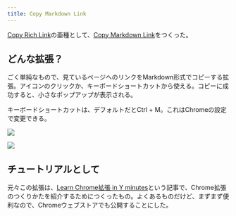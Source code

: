 ```yaml
---
title: Copy Markdown Link
---
```

[Copy Rich Link](https://chrome.google.com/webstore/detail/copy-rich-link/hikiamlgpdcabppakpmemaofmkgknpea)の亜種として、[Copy Markdown Link](https://chrome.google.com/webstore/detail/copy-markdown-link/gkceaaphhbeanfciglgpffnncfpipjpa)をつくった。

どんな拡張？
------

ごく単純なもので、見ているページへのリンクをMarkdown形式でコピーする拡張。アイコンのクリックか、キーボードショートカットから使える。コピーに成功すると、小さなポップアップが表示される。

キーボードショートカットは、デフォルトだとCtrl + M。これはChromeの設定で変更できる。

![](https://lh6.googleusercontent.com/cI0s7HI-c7tzKMSWMrjOkblBNyBrFPmEYfSv5EWIG4KJHJa1PnwIv5OvQ4qWxmMUlZYvhOVLgddY2gHiAEY-bbJpKnZYwD2XSbd4E5V4FonytEsi0t8y9D5QUSMHIv40CNubPZon5qY-EwaYo9ZdUQ)

![](https://lh5.googleusercontent.com/0FoAfzMgj1C1el0V8-rfwlHJQhh5QbbxudHeovubc0VWb30EnnvKYkVCV7lGQb2d1fQfgu0ftA2OCUEvzR0BPLjkgoMBOltOPcHZHs5NRqajWgZWTa7MYFKlMa-Csu4VcwmCU-VdOMyu6pl8_QxruA)

チュートリアルとして
----------

元々この拡張は、[Learn Chrome拡張 in Y minutes](https://r7kamura.com/articles/2022-05-18-learn-chrome-extention-in-y-minutes)という記事で、Chrome拡張のつくりかたを紹介するためにつくったもの。よくあるものだけど、まずまず便利なので、Chromeウェブストアでも公開することにした。
